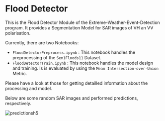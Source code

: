 # Flood Detector

This is the Flood Detector Module of the Extreme-Weather-Event-Detection program. It provides a Segmentation Model for SAR images of VH an VV polarisation. 


Currently, there are two Notebooks: 
- `FloodDetectorPreprocess.ipynb` : This notebook handles the preprocessing of the `Sen1Floods11` Dataset.
- `FloodDetectorTrain.ipynb` : This notebook handles the model design and training. Is is evaluated by using the `Mean Intersection-over-Union` Metric. 

Please have a look at those for getting detailled information about the processing and model.


Below are some random SAR images and performed predictions, respectively.

![predictionsh5](https://user-images.githubusercontent.com/78846141/160620414-64e7d8bf-ccfc-4791-a2f6-c66cdb16eaec.png)
